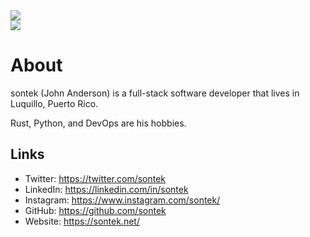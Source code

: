 <img src = "https://pbs.twimg.com/profile_banners/6166742/1603740461/1500x500" >

<img style='display: block; margin: 0 auto;' src="https://pbs.twimg.com/profile_images/1320809927011610631/TJt5Rw_k_400x400.jpg" />

# About

sontek (John Anderson) is a full-stack software developer that lives in Luquillo, Puerto Rico. 

Rust, Python, and DevOps are his hobbies.

## Links
- Twitter: https://twitter.com/sontek
- LinkedIn: https://linkedin.com/in/sontek
- Instagram: https://www.instagram.com/sontek/
- GitHub: https://github.com/sontek
- Website: https://sontek.net/ 
